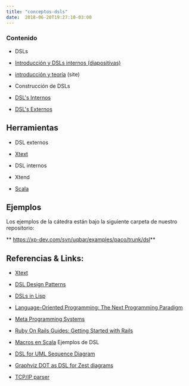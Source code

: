 ```yaml
---
title: "conceptos-dsls"
date:  2018-06-20T19:27:10-03:00
---
```



### Contenido

* DSLs

 * [Introducción y DSLs internos (diapositivas)](https://docs.google.com/presentation/d/12NuBdnDozAwjpsx6v9Ll6DbCIY9rxcFSRz_vxTuqTSA/edit?usp=sharing)
 * [introducción y teoría](conceptos-dsls-domainspecificlanguage) (site)
* Construcción de DSLs

 * [DSL's Internos](conceptos-dsls-dsl---internos)
 * [DSL's Externos](conceptos-dsls-dsls---externos)

## Herramientas

* DSL externos

 * [Xtext](te-xtext)
* DSL internos

 * Xtend
 * [Scala](te-scala)

## Ejemplos

Los ejemplos de la cátedra están bajo la siguiente carpeta de nuestro repositorio:


** 
https://xp-dev.com/svn/uqbar/examples/paco/trunk/dsl**

## **Referencias & Links:**



* [Xtext](te-xtext)

* [DSL Design Patterns](http://www.spinellis.gr/pubs/jrnl/2000-JSS-DSLPatterns/html/dslpat.html)
* [DSLs in Lisp](http://lispm.dyndns.org/news?ID=NEWS-2005-07-08-1)
* [Language-Oriented Programming: The Next Programming Paradigm](http://www.onboard.jetbrains.com/articles/04/10/lop/2.html)
* [Meta Programming Systems](http://www.jetbrains.com/mps/)

* [Ruby On Rails Guides: Getting Started with Rails](http://guides.rubyonrails.org/getting_started.html)

* [Macros en Scala](te-scala-scala-macros)
Ejemplos de DSL

* [DSL for UML Sequence Diagram](http://macroexpand.org/doku.php?id=articles:uml-sequence-diagram-dsl-txl:start)
* [Graphviz DOT as DSL for Zest diagrams](http://wiki.eclipse.org/Graphviz_DOT_as_a_DSL_for_Zest)
* [TCP/IP parser](http://www.moserware.com/2008/04/towards-moores-law-software-part-3-of-3.html)